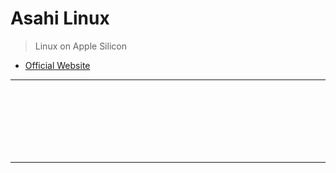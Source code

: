 # Asahi Linux
> Linux on Apple Silicon
* [Official Website](https://asahilinux.org/)

<hr>
<br>

##
#### 

<br>

### 

<br>
<hr>
<br>
